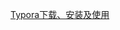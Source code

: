 [Typora下载、安装及使用](https://blog.csdn.net/xiaocui1995/article/details/123539701?ops_request_misc=%257B%2522request%255Fid%2522%253A%2522166640230816800192249433%2522%252C%2522scm%2522%253A%252220140713.130102334..%2522%257D&request_id=166640230816800192249433&biz_id=0&utm_medium=distribute.pc_search_result.none-task-blog-2~all~top_positive~default-1-123539701-null-null.142^v59^pc_search_tree,201^v3^control_1&utm_term=typora%E4%B8%8B%E8%BD%BD&spm=1018.2226.3001.4187)
[](https://typora.en.softonic.com/download)
